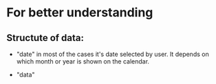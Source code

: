 # For better understanding

## Structute of data:

- "date" in most of the cases it's date selected by user. It depends on which month or year is shown on the calendar.

- "data" 